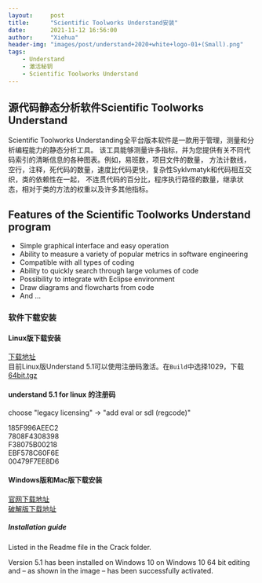 ```yaml
---
layout:     post
title:      "Scientific Toolworks Understand安装"
date:       2021-11-12 16:56:00
author:     "Xiehua"
header-img: "images/post/understand+2020+white+logo-01+(Small).png"
tags:
    - Understand
    - 激活秘钥
    - Scientific Toolworks Understand
---
```


## 源代码静态分析软件Scientific Toolworks Understand  

Scientific Toolworks Understanding全平台版本软件是一款用于管理，测量和分析编程能力的静态分析工具。
该工具能够测量许多指标，并为您提供有关不同代码索引的清晰信息的各种图表。例如，易班数，项目文件的数量，
方法计数线，空行，注释，死代码的数量，速度比代码更快，复杂性Syklvmatyk和代码相互交织，类的依赖性在一起，
不连贯代码的百分比，程序执行路径的数量，继承状态，相对于类的方法的权重以及许多其他指标。

## Features of the Scientific Toolworks Understand program

- Simple graphical interface and easy operation  
- Ability to measure a variety of popular metrics in software engineering  
- Compatible with all types of coding
- Ability to quickly search through large volumes of code
- Possibility to integrate with Eclipse environment
- Draw diagrams and flowcharts from code
- And …

### 软件下载安装

#### Linux版下载安装

[下载地址](https://licensing.scitools.com/download-all)  
目前Linux版Understand 5.1可以使用注册码激活。在`Build`中选择1029，下载[64bit.tgz][1]

#### understand 5.1 for linux 的注册码  

choose "legacy licensing" -> "add eval or sdl (regcode)"  

185F996AEEC2  
7808F4308398  
F38075B00218  
EBF578C60F6E  
00479F7EE8D6  

#### Windows版和Mac版下载安装  

[官网下载地址](https://licensing.scitools.com/download)  
[破解版下载地址][2]

##### Installation guide  

Listed in the Readme file in the Crack folder.  

Version 5.1 has been installed on Windows 10 on Windows 10 64 bit editing and – as shown in the image – has been successfully activated.



[1]: https://s3.amazonaws.com/builds.scitools.com/all_builds/b1029/Understand/Understand-5.1.1029-Linux-64bit.tgz
[2]: https://downloadly.net/2020/04/495/03/scientific-toolworks-understand/13/?#/495-scientif-122122111712.html